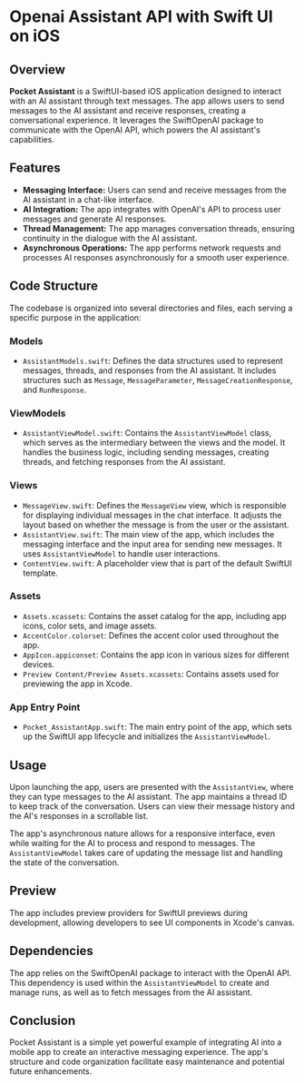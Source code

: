 # Openai Assistant API with Swift UI on iOS

## Overview
**Pocket Assistant** is a SwiftUI-based iOS application designed to interact with an AI assistant through text messages. The app allows users to send messages to the AI assistant and receive responses, creating a conversational experience. It leverages the SwiftOpenAI package to communicate with the OpenAI API, which powers the AI assistant's capabilities.

## Features

- **Messaging Interface:** Users can send and receive messages from the AI assistant in a chat-like interface.
- **AI Integration:** The app integrates with OpenAI's API to process user messages and generate AI responses.
- **Thread Management:** The app manages conversation threads, ensuring continuity in the dialogue with the AI assistant.
- **Asynchronous Operations:** The app performs network requests and processes AI responses asynchronously for a smooth user experience.

## Code Structure

The codebase is organized into several directories and files, each serving a specific purpose in the application:

### Models
- `AssistantModels.swift`: Defines the data structures used to represent messages, threads, and responses from the AI assistant. It includes structures such as `Message`, `MessageParameter`, `MessageCreationResponse`, and `RunResponse`.

### ViewModels
- `AssistantViewModel.swift`: Contains the `AssistantViewModel` class, which serves as the intermediary between the views and the model. It handles the business logic, including sending messages, creating threads, and fetching responses from the AI assistant.

### Views
- `MessageView.swift`: Defines the `MessageView` view, which is responsible for displaying individual messages in the chat interface. It adjusts the layout based on whether the message is from the user or the assistant.
- `AssistantView.swift`: The main view of the app, which includes the messaging interface and the input area for sending new messages. It uses `AssistantViewModel` to handle user interactions.
- `ContentView.swift`: A placeholder view that is part of the default SwiftUI template.

### Assets
- `Assets.xcassets`: Contains the asset catalog for the app, including app icons, color sets, and image assets.
- `AccentColor.colorset`: Defines the accent color used throughout the app.
- `AppIcon.appiconset`: Contains the app icon in various sizes for different devices.
- `Preview Content/Preview Assets.xcassets`: Contains assets used for previewing the app in Xcode.

### App Entry Point
- `Pocket_AssistantApp.swift`: The main entry point of the app, which sets up the SwiftUI app lifecycle and initializes the `AssistantViewModel`.

## Usage

Upon launching the app, users are presented with the `AssistantView`, where they can type messages to the AI assistant. The app maintains a thread ID to keep track of the conversation. Users can view their message history and the AI's responses in a scrollable list.

The app's asynchronous nature allows for a responsive interface, even while waiting for the AI to process and respond to messages. The `AssistantViewModel` takes care of updating the message list and handling the state of the conversation.

## Preview

The app includes preview providers for SwiftUI previews during development, allowing developers to see UI components in Xcode's canvas.

## Dependencies

The app relies on the SwiftOpenAI package to interact with the OpenAI API. This dependency is used within the `AssistantViewModel` to create and manage runs, as well as to fetch messages from the AI assistant.

## Conclusion

Pocket Assistant is a simple yet powerful example of integrating AI into a mobile app to create an interactive messaging experience. The app's structure and code organization facilitate easy maintenance and potential future enhancements.
